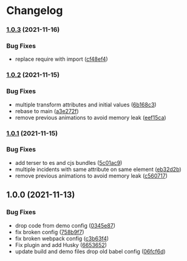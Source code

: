 # Changelog

### [1.0.3](https://www.github.com/donkeyclip/motorcortex-waa/compare/v1.0.2...v1.0.3) (2021-11-16)


### Bug Fixes

* replace require with import ([cf48ef4](https://www.github.com/donkeyclip/motorcortex-waa/commit/cf48ef4846b0bea61fe101842b715a11bbf5e805))

### [1.0.2](https://www.github.com/donkeyclip/motorcortex-waa/compare/v1.0.1...v1.0.2) (2021-11-15)


### Bug Fixes

* multiple transform attributes and initial values ([6b168c3](https://www.github.com/donkeyclip/motorcortex-waa/commit/6b168c35cdc40268c8460ddc3646def55cdfe915))
* rebase to main ([a3e272f](https://www.github.com/donkeyclip/motorcortex-waa/commit/a3e272fee3cd08b037bafc72a1c73d33399c0bdb))
* remove previous animations to avoid memory leak ([eef15ca](https://www.github.com/donkeyclip/motorcortex-waa/commit/eef15ca5a115ac055ac552cff74ebf9ff90ec22e))

### [1.0.1](https://www.github.com/donkeyclip/motorcortex-waa/compare/v1.0.0...v1.0.1) (2021-11-15)


### Bug Fixes

* add terser to es and cjs bundles ([5c01ac9](https://www.github.com/donkeyclip/motorcortex-waa/commit/5c01ac904bd15d622296eb10d33400e761f14478))
* multiple incidents with same attribute on same element ([eb32d2b](https://www.github.com/donkeyclip/motorcortex-waa/commit/eb32d2b88c73f79828d42a21913dd686b7952e59))
* remove previous animations to avoid memory leak ([c560717](https://www.github.com/donkeyclip/motorcortex-waa/commit/c560717795ed610715a7f58267f564db0ce45116))

## 1.0.0 (2021-11-13)


### Bug Fixes

* drop code from demo config ([0345e87](https://www.github.com/donkeyclip/motorcortex-waa/commit/0345e870ad48129b36971f831c79c472b805e2a0))
* fix broken config ([758b9f7](https://www.github.com/donkeyclip/motorcortex-waa/commit/758b9f7019d04569202768190c918dcb8d124e6f))
* fix broken webpack config ([c3b63f4](https://www.github.com/donkeyclip/motorcortex-waa/commit/c3b63f410087d68847e1616f767718ae345e5eb7))
* Fix plugin and add Husky ([6653652](https://www.github.com/donkeyclip/motorcortex-waa/commit/6653652c7f929bfd85724728a9457874f50f418b))
* update build and demo files drop old babel config ([06fcf6d](https://www.github.com/donkeyclip/motorcortex-waa/commit/06fcf6d1214fc33e17d845c584b333b8b80d232b))
